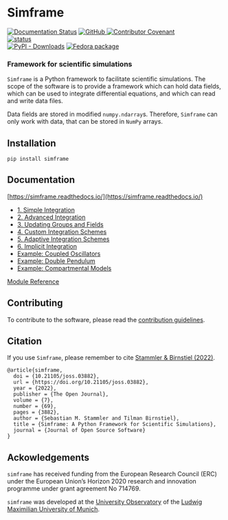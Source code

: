 # Simframe

[![Documentation Status](https://readthedocs.org/projects/simframe/badge/?version=latest)](https://simframe.readthedocs.io/en/latest/?badge=latest) [![GitHub](https://img.shields.io/github/license/stammler/simframe) ](https://github.com/stammler/simframe/blob/master/LICENSE) [![Contributor Covenant](https://img.shields.io/badge/Contributor%20Covenant-2.1-4baaaa.svg)](https://github.com/stammler/simframe/blob/master/.github/CODE_OF_CONDUCT.md)  
[![status](https://joss.theoj.org/papers/0ef61e034c57445e846b2ec383c920a6/status.svg)](https://joss.theoj.org/papers/0ef61e034c57445e846b2ec383c920a6)  
[![PyPI - Downloads](https://img.shields.io/pypi/dm/simframe?label=PyPI%20downloads)](https://pypistats.org/packages/simframe) [![Fedora package](https://img.shields.io/fedora/v/python3-simframe?color=blue&label=Fedora%20Linux&logo=fedora)](https://src.fedoraproject.org/rpms/python-simframe)

### Framework for scientific simulations

`Simframe` is a Python framework to facilitate scientific simulations. The scope of the software is to provide a framework which can hold data fields, which can be used to integrate differential equations, and which can read and write data files.

Data fields are stored in modified `numpy.ndarray`s. Therefore, `Simframe` can only work with data, that can be stored in `NumPy` arrays.

## Installation

`pip install simframe`

## Documentation

[https://simframe.readthedocs.io/](https://simframe.readthedocs.io/)

* [1. Simple Integration](https://simframe.readthedocs.io/en/latest/1_simple_integration.html)
* [2. Advanced Integration](https://simframe.readthedocs.io/en/latest/2_advanced_integration.html)
* [3. Updating Groups and Fields](https://simframe.readthedocs.io/en/latest/3_updating.html)
* [4. Custom Integration Schemes](https://simframe.readthedocs.io/en/latest/4_custom_schemes.html)
* [5. Adaptive Integration Schemes](https://simframe.readthedocs.io/en/latest/5_adaptive_schemes.html)
* [6. Implicit Integration](https://simframe.readthedocs.io/en/latest/6_implicit_integration.html)
* [Example: Coupled Oscillators](https://simframe.readthedocs.io/en/latest/example_coupled_oscillators.html)
* [Example: Double Pendulum](https://simframe.readthedocs.io/en/latest/example_double_pendulum.html)
* [Example: Compartmental Models](https://simframe.readthedocs.io/en/latest/example_compartmental_models.html)

[Module Reference](https://simframe.readthedocs.io/en/latest/api.html)

## Contributing

To contribute to the software, please read the [contribution guidelines](https://github.com/stammler/simframe/blob/master/.github/CONTRIBUTING.md).

## Citation

If you use `Simframe`, please remember to cite [Stammler & Birnstiel (2022)](https://doi.org/10.21105/joss.03882).

```
@article{simframe,
  doi = {10.21105/joss.03882},
  url = {https://doi.org/10.21105/joss.03882},
  year = {2022},
  publisher = {The Open Journal},
  volume = {7},
  number = {69},
  pages = {3882},
  author = {Sebastian M. Stammler and Tilman Birnstiel},
  title = {Simframe: A Python Framework for Scientific Simulations},
  journal = {Journal of Open Source Software}
}

```

## Ackowledgements

`simframe` has received funding from the European Research Council (ERC) under the European Union’s Horizon 2020 research and innovation programme under grant agreement No 714769.

`simframe` was developed at the [University Observatory](https://www.usm.uni-muenchen.de/index_en.php) of the [Ludwig Maximilian University of Munich](https://www.en.uni-muenchen.de/index.html).
